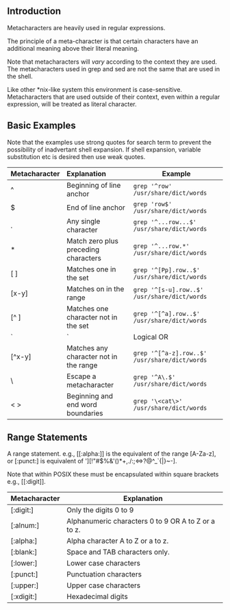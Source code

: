 Introduction
------------

Metacharacters are heavily used in regular expressions.

The principle of a meta-character is that certain characters have an additional meaning above their literal meaning.

Note that metacharacters will *vary* according to the context they are used. The metacharacters used in grep and sed are not the same that are used in the shell.

Like other *nix-like system this environment is case-sensitive. Metacharacters that are used outside of their context, even within a regular expression, will be treated as literal character.

Basic Examples
--------------

Note that the examples use strong quotes for search term to prevent the possibility of inadvertant shell expansion. If shell expansion, variable substitution etc is desired then use weak quotes.

| Metacharacter | Explanation         			| Example                                       |
|:--------------|:--------------------------------------|-----------------------------------------------|
| ^             | Beginning of line anchor   		| `grep '^row' /usr/share/dict/words`       	|
| $             | End of line anchor         		| `grep 'row$' /usr/share/dict/words`       	|
| .             | Any single character       		| `grep '^...row...$' /usr/share/dict/words`	|
| *             | Match zero plus preceding characters 	| `grep '^...row.*' /usr/share/dict/words`  	|
| [ ]           | Matches one in the set                | `grep '^[Pp].row..$' /usr/share/dict/words`  	|
| [x-y]         | Matches on in the range               | `grep '^[s-u].row..$' /usr/share/dict/words` 	|
| [^ ]          | Matches one character not in the set  | `grep '^[^a].row..$' /usr/share/dict/words` 	|
| `|`     	| Logical OR   				| `grep '^[^a|P].row..$' /usr/share/dict/words` |
| [^x-y]        | Matches any character not in the range| `grep '^[^a-z].row..$' /usr/share/dict/words` |
| \             | Escape a metacharacter 		| `grep '^A\.$' /usr/share/dict/words`		|
| \<  \>	| Beginning and end word boundaries	| `grep '\<cat\>' /usr/share/dict/words`	| 


Range Statements
----------------

A range statement. e.g., [[:alpha:]] is the equivalent of the range [A-Za-z], or [:punct:] is equivalent of '][!"#$%&'()*+,./:;<=>?@\^_`{|}~-].

Note that within POSIX these must be encapsulated within square brackets e.g., [[:digit]].

| Metacharacter	| Explanation                                           |
|---------------|-------------------------------------------------------|
| [:digit:]	| Only the digits 0 to 9                                |
| [:alnum:]	| Alphanumeric characters 0 to 9 OR A to Z or a to z.	| 
| [:alpha:]	| Alpha character A to Z or a to z.                 	|
| [:blank:]	| Space and TAB characters only.                        |
| [:lower:]	| Lower case characters					|
| [:punct:]	| Punctuation characters				|
| [:upper:]	| Upper case characters					|
| [:xdigit:]	| Hexadecimal digits					|
